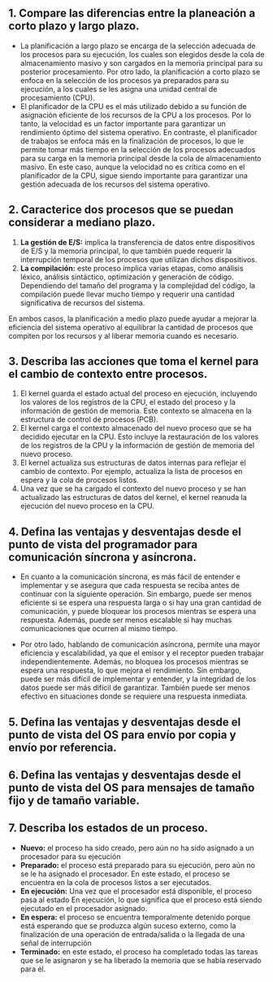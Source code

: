 ## 1.	Compare las diferencias entre la planeación a corto plazo y largo plazo.
- La planificación a largo plazo se encarga de la selección adecuada de los procesos para su ejecución, los cuales son elegidos desde la cola de almacenamiento masivo y son cargados en la memoria principal para su posterior procesamiento. Por otro lado, la planificación a corto plazo se enfoca en la selección de los procesos ya preparados para su ejecución, a los cuales se les asigna una unidad central de procesamiento (CPU).
- El planificador de la CPU es el más utilizado debido a su función de asignación eficiente de los recursos de la CPU a los procesos. Por lo tanto, la velocidad es un factor importante para garantizar un rendimiento óptimo del sistema operativo. En contraste, el planificador de trabajos se enfoca más en la finalización de procesos, lo que le permite tomar más tiempo en la selección de los procesos adecuados para su carga en la memoria principal desde la cola de almacenamiento masivo. En este caso, aunque la velocidad no es crítica como en el planificador de la CPU, sigue siendo importante para garantizar una gestión adecuada de los recursos del sistema operativo.

## 2.	Caracterice dos procesos que se puedan considerar a mediano plazo.
1. **La gestión de E/S:** implica la transferencia de datos entre dispositivos de E/S y la memoria principal, lo que también puede requerir la interrupción temporal de los procesos que utilizan dichos dispositivos.
2. **La compilación:** este proceso implica varias etapas, como análisis léxico, análisis sintáctico, optimización y generación de código. Dependiendo del tamaño del programa y la complejidad del código, la compilación puede llevar mucho tiempo y requerir una cantidad significativa de recursos del sistema.

En ambos casos, la planificación a medio plazo puede ayudar a mejorar la eficiencia del sistema operativo al equilibrar la cantidad de procesos que compiten por los recursos y al liberar memoria cuando es necesario.

## 3.	Describa las acciones que toma el kernel para el cambio de contexto entre procesos.
1.	El kernel guarda el estado actual del proceso en ejecución, incluyendo los valores de los registros de la CPU, el estado del proceso y la información de gestión de memoria. Este contexto se almacena en la estructura de control de procesos (PCB).
2.	El kernel carga el contexto almacenado del nuevo proceso que se ha decidido ejecutar en la CPU. Esto incluye la restauración de los valores de los registros de la CPU y la información de gestión de memoria del nuevo proceso.
3.	El kernel actualiza sus estructuras de datos internas para reflejar el cambio de contexto. Por ejemplo, actualiza la lista de procesos en espera y la cola de procesos listos. 
4.	Una vez que se ha cargado el contexto del nuevo proceso y se han actualizado las estructuras de datos del kernel, el kernel reanuda la ejecución del nuevo proceso en la CPU.

## 4.	Defina las ventajas y desventajas desde el punto de vista del programador para comunicación síncrona y asíncrona.
- En cuanto a la comunicación síncrona, es más fácil de entender e implementar y se asegura que cada respuesta se reciba antes de continuar con la siguiente operación. Sin embargo, puede ser menos eficiente si se espera una respuesta larga o si hay una gran cantidad de comunicación, y puede bloquear los procesos mientras se espera una respuesta. Además, puede ser menos escalable si hay muchas comunicaciones que ocurren al mismo tiempo.

- Por otro lado, hablando de comunicación asíncrona, permite una mayor eficiencia y escalabilidad, ya que el emisor y el receptor pueden trabajar independientemente. Además, no bloquea los procesos mientras se espera una respuesta, lo que mejora el rendimiento. Sin embargo, puede ser más difícil de implementar y entender, y la integridad de los datos puede ser más difícil de garantizar. También puede ser menos efectivo en situaciones donde se requiere una respuesta inmediata.

## 5.	Defina las ventajas y desventajas desde el punto de vista del OS para envío por copia y envío por referencia.

## 6.	Defina las ventajas y desventajas desde el punto de vista del OS para mensajes de tamaño fijo y de tamaño variable.

## 7.	Describa los estados de un proceso. 
- **Nuevo:** el proceso ha sido creado, pero aún no ha sido asignado a un procesador para su ejecución
- **Preparado:** el proceso está preparado para su ejecución, pero aún no se le ha asignado el procesador. En este estado, el proceso se encuentra en la cola de procesos listos a ser ejecutados.
- **En ejecución:** Una vez que el procesador está disponible, el proceso pasa al estado En ejecución, lo que significa que el proceso está siendo ejecutado en el procesador asignado.
- **En espera:** el proceso se encuentra temporalmente detenido porque está esperando que se produzca algún suceso externo, como la finalización de una operación de entrada/salida o la llegada de una señal de interrupción
- **Terminado:** en este estado, el proceso ha completado todas las tareas que se le asignaron y se ha liberado la memoria que se había reservado para él.


